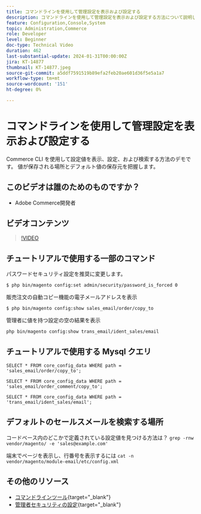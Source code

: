 ```yaml
---
title: コマンドラインを使用して管理設定を表示および設定する
description: コマンドラインを使用して管理設定を表示および設定する方法について説明します。
feature: Configuration,Console,System
topic: Administration,Commerce
role: Developer
level: Beginner
doc-type: Technical Video
duration: 462
last-substantial-update: 2024-01-31T00:00:00Z
jira: KT-14877
thumbnail: KT-14877.jpeg
source-git-commit: a5ddf7591519b89efa2feb20ae601d36f5e5a1a7
workflow-type: tm+mt
source-wordcount: '151'
ht-degree: 0%

---
```



# コマンドラインを使用して管理設定を表示および設定する

Commerce CLI を使用して設定値を表示、設定、および検索する方法のデモです。 値が保存される場所とデフォルト値の保存元を把握します。

## このビデオは誰のためのものですか？

- Adobe Commerce開発者

## ビデオコンテンツ

>[!VIDEO](https://video.tv.adobe.com/v/3427123?&learn=on)

## チュートリアルで使用する一部のコマンド

パスワードセキュリティ設定を推奨に変更します。

`$ php bin/magento config:set admin/security/password_is_forced 0`

販売注文の自動コピー機能の電子メールアドレスを表示

`$ php bin/magento config:show sales_email/order/copy_to`

管理者に値を持つ設定の空の結果を表示

`php bin/magento config:show trans_email/ident_sales/email`

## チュートリアルで使用する Mysql クエリ

```
SELECT * FROM core_config_data WHERE path = 'sales_email/order/copy_to';

SELECT * FROM core_config_data WHERE path = 'sales_email/order_comment/copy_to';

SELECT * FROM core_config_data WHERE path = 'trans_email/ident_sales/email';
```

## デフォルトのセールスメールを検索する場所

コードベース内のどこかで定義されている設定値を見つける方法は？
`grep -rnw vendor/magento/ -e 'sales@example.com'`

端末でページを表示し、行番号を表示するには `cat -n vendor/magento/module-email/etc/config.xml`

## その他のリソース

- [コマンドラインツール](https://experienceleague.adobe.com/docs/commerce-operations/configuration-guide/cli/config-cli.html){target="_blank"}
- [管理者セキュリティの設定](https://experienceleague.adobe.com/docs/commerce-admin/systems/security/security-admin.html){target="_blank"}

